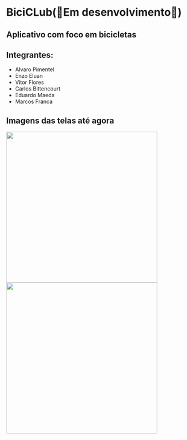 <h1>BiciCLub(🚧Em desenvolvimento🚧)</h1>
<h2>Aplicativo com foco em bicicletas</h2>
<h2>Integrantes:</h2>
<ul>
  <li>Alvaro Pimentel</li>
  <li>Enzo Eluan</li>
  <li>Vitor Flores</li>
  <li>Carlos Bittencourt</li>
  <li>Eduardo Maeda</li>
  <li>Marcos Franca</li>
</ul>
<h2>Imagens das telas até agora</h2>
<img src="https://github.com/AlvaroPimente1/BiciCLub/assets/87027582/4632c32a-ed17-4ed6-a146-df4485c1c37d" width="400" />
<img src="https://github.com/AlvaroPimente1/BiciCLub/assets/87027582/5e41b01b-03cc-43e9-a0af-166534dfe3fe" width="400" />
